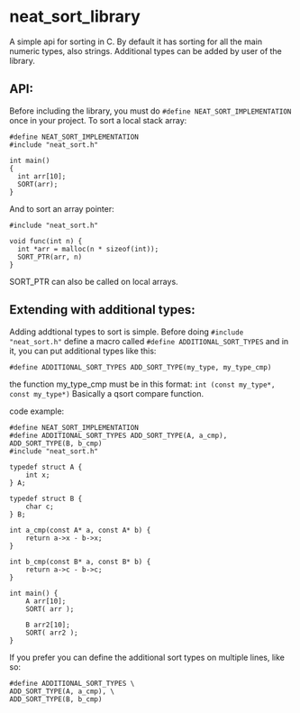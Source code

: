# neat_sort_library

A simple api for sorting in C. By default it has sorting for all the main numeric types, also strings. Additional types can be added by user of the library.

API:
---
Before including the library, you must do ```#define NEAT_SORT_IMPLEMENTATION``` once in your project.
To sort a local stack array:
```
#define NEAT_SORT_IMPLEMENTATION
#include "neat_sort.h"

int main()
{
  int arr[10];
  SORT(arr);
}
```
And to sort an array pointer:
```
#include "neat_sort.h"

void func(int n) {
  int *arr = malloc(n * sizeof(int));
  SORT_PTR(arr, n)
}
```
SORT_PTR can also be called on local arrays.

Extending with additional types:
---
Adding addtional types to sort is simple. Before doing ```#include "neat_sort.h"``` define a macro called ```#define ADDITIONAL_SORT_TYPES``` and in it, you can put additional types like this:

```#define ADDITIONAL_SORT_TYPES ADD_SORT_TYPE(my_type, my_type_cmp)```

the function my_type_cmp must be in this format: 
```int (const my_type*, const my_type*)```
Basically a qsort compare function.

code example:
```
#define NEAT_SORT_IMPLEMENTATION
#define ADDITIONAL_SORT_TYPES ADD_SORT_TYPE(A, a_cmp), ADD_SORT_TYPE(B, b_cmp)
#include "neat_sort.h"

typedef struct A {
    int x;
} A;

typedef struct B {
    char c;
} B;

int a_cmp(const A* a, const A* b) {
    return a->x - b->x;
}

int b_cmp(const B* a, const B* b) {
    return a->c - b->c;
}

int main() {
    A arr[10];
    SORT( arr );

    B arr2[10];
    SORT( arr2 );
}
```
If you prefer you can define the additional sort types on multiple lines, like so:
```
#define ADDITIONAL_SORT_TYPES \
ADD_SORT_TYPE(A, a_cmp), \
ADD_SORT_TYPE(B, b_cmp)
```



